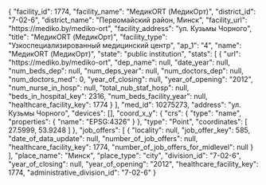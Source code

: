 {
    "facility_id": 1774,
    "facility_name": "МедикORT (МедикОрт)",
    "district_id": "7-02-6",
    "district_name": "Первомайский район, Минск",
    "facility_url": "https:\/\/mediko.by\/mediko-ort",
    "facility_address": "ул. Кузьмы Чорного",
    "title": "МедикORT (МедикОрт)",
    "facility_type": "Узкоспециализированный медицинский центр",
    "ap_1": "4",
    "name": "МедикORT (МедикОрт)",
    "state": "public institution",
    "stats": [
        {
            "url": "https:\/\/mediko.by\/mediko-ort",
            "dep_name": null,
            "date_year": null,
            "num_beds_dep": null,
            "num_deps_year": null,
            "num_doctors_dep": null,
            "num_doctors_med": 0,
            "year_of_closing": null,
            "year_of_opening": "2012",
            "num_nurse_in_hosp": null,
            "total_nub_staf_hosp": null,
            "beds_in_hospital_key": 2316,
            "num_beds_facility_year": null,
            "healthcare_facility_key": 1774
        }
    ],
    "med_id": 10275273,
    "address": "ул. Кузьмы Чорного",
    "devices": [],
    "coord_x_y": {
        "crs": {
            "type": "name",
            "properties": {
                "name": "EPSG:4326"
            }
        },
        "type": "Point",
        "coordinates": [
            27.5999,
            53.9248
        ]
    },
    "job_offers": [
        {
            "locality": null,
            "job_offer_key": 585,
            "date_of_data_update": null,
            "number_of_job_offers": null,
            "healthcare_facility_key": 1774,
            "number_of_job_offers_for_midlevel": null
        }
    ],
    "place_name": "Минск",
    "place_type": "city",
    "division_id": "7-02-6",
    "year_of_closing": null,
    "year_of_opening": "2012",
    "healthcare_facility_key": 1774,
    "administrative_division_id": "7-02-6"
}